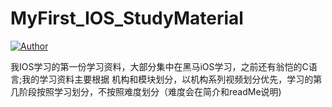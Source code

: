 # MyFirst_IOS_StudyMaterial

[![Author](https://img.shields.io/badge/Author-Jifengzhiyu-red.svg "Author:Jifengzhiyu")](https://github.com/jifengzhiyu/MyFirst_IOS_StudyMaterial "Author")

我IOS学习的第一份学习资料，大部分集中在黑马iOS学习，之前还有翁恺的C语言;我的学习资料主要根据 机构和模块划分，以机构系列视频划分优先，学习的第几阶段按照学习划分，不按照难度划分（难度会在简介和readMe说明)

